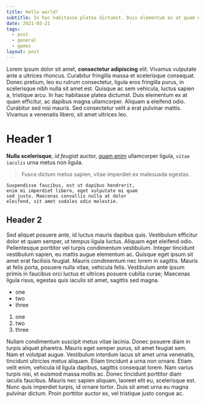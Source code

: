 ```yaml
---
title: Hello world!
subtitle: In hac habitasse platea dictumst. Duis elementum ex at quam efficitur, ac dapibus magna ullamcorper.
date: 2021-03-21
tags: 
  - post
  - general
  - games
layout: post
---
```


Lorem ipsum dolor sit amet, **consectetur adipiscing** elit. Vivamus vulputate ante a ultrices rhoncus. Curabitur fringilla massa et scelerisque consequat. Donec pretium, leo eu rutrum consectetur, ligula eros fringilla purus, in scelerisque nibh nulla sit amet est. Quisque ac sem vehicula, luctus sapien a, tristique arcu. In hac habitasse platea dictumst. Duis elementum ex at quam efficitur, ac dapibus magna ullamcorper. Aliquam a eleifend odio. Curabitur sed nisi mauris. Sed consectetur velit a erat pulvinar mattis. Vivamus a venenatis libero, sit amet ultrices leo.

# Header 1

**Nulla scelerisque**, _id feugiat_ auctor, [quam enim]() ullamcorper ligula, `vitae iaculis` urna metus non ligula. 

> Fusce dictum metus sapien, vitae imperdiet ex malesuada egestas. 

```
Suspendisse faucibus, est ut dapibus hendrerit, 
enim mi imperdiet libero, eget vulputate mi quam
sed justo. Maecenas convallis nulla at dolor 
eleifend, sit amet sodales odio molestie. 
```

## Header 2

Sed aliquet posuere ante, id luctus mauris dapibus quis. Vestibulum efficitur dolor et quam semper, ut tempus ligula luctus. Aliquam eget eleifend odio. Pellentesque porttitor vel turpis condimentum vestibulum. Integer tincidunt vestibulum sapien, eu mattis augue elementum ac. Quisque eget ipsum sit amet erat facilisis feugiat. Mauris condimentum nec lorem in sagittis. Mauris at felis porta, posuere nulla vitae, vehicula felis. Vestibulum ante ipsum primis in faucibus orci luctus et ultrices posuere cubilia curae; Maecenas ligula risus, egestas quis iaculis sit amet, sagittis sed magna.

- one
- two
- three

1. one
1. two
1. three

Nullam condimentum suscipit metus vitae lacinia. Donec posuere diam in turpis aliquet pharetra. Mauris eget semper purus, sit amet feugiat sem. Nam et volutpat augue. Vestibulum interdum lacus sit amet urna venenatis, tincidunt ultricies metus aliquam. Etiam tincidunt a urna non ornare. Etiam velit enim, vehicula id ligula dapibus, sagittis consequat lorem. Nam varius turpis nisi, et euismod massa mollis ac. Donec tincidunt porttitor diam iaculis faucibus. Mauris nec sapien aliquam, laoreet elit eu, scelerisque est. Nunc quis imperdiet turpis, id ornare tortor. Duis sit amet urna eu magna pulvinar dictum. Proin porttitor auctor ex, vel tristique justo congue ac. 